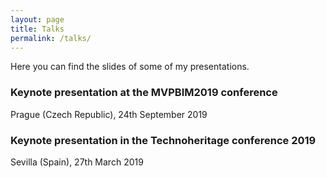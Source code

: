 ```yaml
---
layout: page
title: Talks
permalink: /talks/
---
```


Here you can find the slides of some of my presentations.

### Keynote presentation at the MVPBIM2019 conference

Prague (Czech Republic), 24th September 2019

<script async class="speakerdeck-embed" data-id="7f6fdb9f8c104a559f50bf0b25c05520" data-ratio="1.77777777777778" src="//speakerdeck.com/assets/embed.js"></script>




### Keynote presentation in the Technoheritage conference 2019

Sevilla (Spain), 27th March 2019

<script async class="speakerdeck-embed" data-id="0799bf8d68184359a9f36782a2f810ef" data-ratio="1.41436464088398" src="//speakerdeck.com/assets/embed.js"></script>
